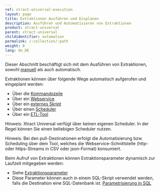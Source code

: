 ```yaml
---
ref: xtract-universal-execution
layout: page
title: Extraktionen Ausführen und Einplanen 
description: Ausführen und Automatisieren von Extraktionen
product: xtract-universal
parent: xtract-universal
childidentifier: automation
permalink: /:collection/:path
weight: 8
lang: de_DE
---
```


Dieser Abschnitt beschäftigt sich mit dem Ausführen von Extraktionen, sowohl [manuell](./automation/call-extraction) als auch automatisch. 

Extraktionen können über folgende Wege automatisch aufgerufen und eingeplant werden: 

- Über die [Kommandozeile](./automation/call-via-commandline)
- Über ein [Webservice](./automation/call-via-webservice)
- Über ein [externes Skript](./automation/call-via-script)
- Über einen [Scheduler](./automation/call-via-scheduler)
- Über ein [ETL-Tool](./automation/call-via-etl)

Hinweis: Xtract Universal verfügt über keinen eigenen Scheduler. In der Regel können Sie einen beliebigen Scheduler nutzen. 

Hinweis: Bei den pull-Destinationen erfolgt die Automatisierung bzw. Scheduling über dem Tool, welches die Webservice-Schnittstelle (http- oder https-Streams in CSV oder json-Format) konsumiert. 


Beim Aufruf von Extraktionen können Extraktionsparameter dynamisch zur Laufzeit mitgegeben werden:
- Siehe [Extraktionsparameter](../xu-parameter)
- Diese Parameter können auch in einem SQL-Skript verwendet werden, falls die Destination eine SQL-Datenbank ist. [Parametrisierung in SQL](../xu-parameter-sql)

